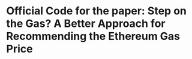 # Official Code for the paper: Step on the Gas? A Better Approach for Recommending the Ethereum Gas Price
